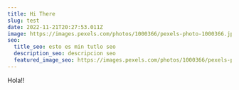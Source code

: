 ```yaml
---
title: Hi There
slug: test
date: 2022-11-21T20:27:53.011Z
image: https://images.pexels.com/photos/1000366/pexels-photo-1000366.jpeg
seo:
  title_seo: esto es min tutlo seo
  description_seo: descripcion seo
  featured_image_seo: https://images.pexels.com/photos/1000366/pexels-photo-1000366.jpeg
---
```

Hola!!